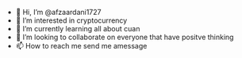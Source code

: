 - 👋 Hi, I’m @afzaardani1727
- 👀 I’m interested in cryptocurrency
- 🌱 I’m currently learning all about cuan
- 💞️ I’m looking to collaborate on everyone that have positve thinking
- 📫 How to reach me send me amessage

<!---
afzaardani1727/afzaardani1727 is a ✨ special ✨ repository because its `README.md` (this file) appears on your GitHub profile.
You can click the Preview link to take a look at your changes.
--->
